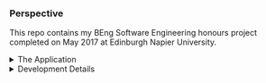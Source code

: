 ### Perspective ###
This repo contains my BEng Software Engineering honours project completed on May 2017 at Edinburgh Napier University.

<details>
<summary>The Application</summary>
A mobile application that I have developed for my honours project as part of my BEng Software Engineering degree at Edinburgh Napier University.
The application is centred around mental health coping strategies and social media. By helping to remove the stigma of mental health and providing such
materials in a platform as accessible as a mobile device, specifically Android for now, then I hope to create a new way to manage mental health.
</details>
<details>
<summary>Development Details</summary>
* Developed in Android Studio
* Written in Java
* Firebase
* Google Authentication API
* Google Calendar API
* Complies to material design
* Minimum SDK - 21
* Target SDK - 25
* Crash Analytics
</details>
